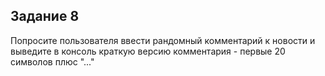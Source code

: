 ## Задание 8

Попросите пользователя ввести рандомный комментарий к новости и выведите в 
консоль краткую версию комментария - первые 20 символов плюс "..."

